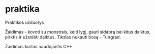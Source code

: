 # praktika
Praktikos uzduotys


Žaidimas - kovoti su monstrais, kelti lygį, gauti sidabrą bei kitus daiktus, pirktis ir užsidėti daiktus. Tikslas nukauti bosą -
Tungrad.

Žaidimas kurtas naudojantis C++
